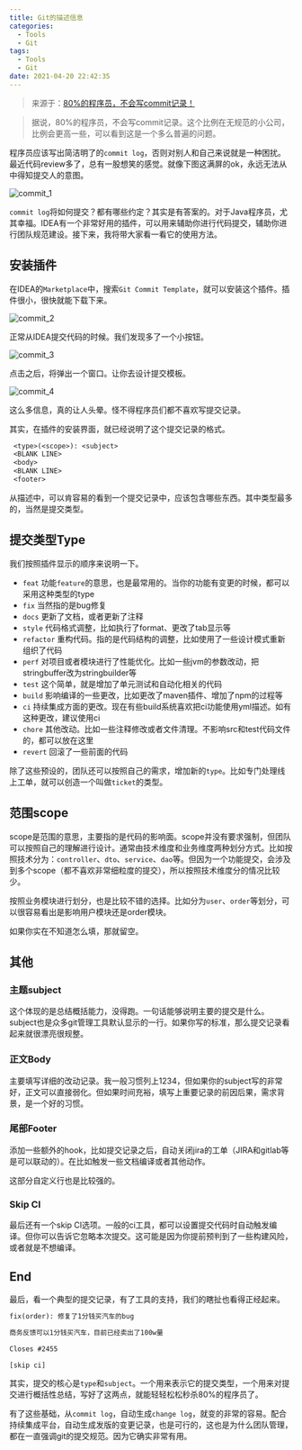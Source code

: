 ```yaml
---
title: Git的描述信息
categories:
  - Tools
  - Git
tags:
  - Tools
  - Git
date: 2021-04-20 22:42:35
---
```


> 来源于：[80%的程序员，不会写commit记录！](https://mp.weixin.qq.com/s/vYQcG8yzHjZiuazqOPpFsA)

> 据说，80%的程序员，不会写commit记录。这个比例在无规范的小公司，比例会更高一些，可以看到这是一个多么普遍的问题。

程序员应该写出简洁明了的`commit log`，否则对别人和自己来说就是一种困扰。最近代码review多了，总有一股想笑的感觉。就像下图这满屏的ok，永远无法从中得知提交人的意图。

![commit_1](https://www.cmdbyte.com/2021/02/commit_1.png)

`commit log`将如何提交？都有哪些约定？其实是有答案的。对于Java程序员，尤其幸福。IDEA有一个非常好用的插件，可以用来辅助你进行代码提交，辅助你进行团队规范建设。接下来，我将带大家看一看它的使用方法。

## 安装插件

在IDEA的`Marketplace`中，搜索`Git Commit Template`，就可以安装这个插件。插件很小，很快就能下载下来。

![commit_2](https://www.cmdbyte.com/2021/02/commit_2.webp)

正常从IDEA提交代码的时候。我们发现多了一个小按钮。

![commit_3](https://www.cmdbyte.com/2021/02/commit_3.webp)

点击之后，将弹出一个窗口。让你去设计提交模板。

![commit_4](https://www.cmdbyte.com/2021/02/commit_4.webp)

这么多信息，真的让人头晕。怪不得程序员们都不喜欢写提交记录。

其实，在插件的安装界面，就已经说明了这个提交记录的格式。

```tex
 <type>(<scope>): <subject>
 <BLANK LINE>
 <body>
 <BLANK LINE>
 <footer>
```

从描述中，可以肯容易的看到一个提交记录中，应该包含哪些东西。其中类型最多的，当然是提交类型。

## 提交类型Type

我们按照插件显示的顺序来说明一下。

- `feat` 功能`feature`的意思，也是最常用的。当你的功能有变更的时候，都可以采用这种类型的type
- `fix` 当然指的是bug修复
- `docs` 更新了文档，或者更新了注释
- `style` 代码格式调整，比如执行了format、更改了tab显示等
- `refactor` 重构代码。指的是代码结构的调整，比如使用了一些设计模式重新组织了代码
- `perf` 对项目或者模块进行了性能优化。比如一些jvm的参数改动，把stringbuffer改为stringbuilder等
- `test` 这个简单，就是增加了单元测试和自动化相关的代码
- `build` 影响编译的一些更改，比如更改了maven插件、增加了npm的过程等
- `ci` 持续集成方面的更改。现在有些build系统喜欢把ci功能使用yml描述。如有这种更改，建议使用ci
- `chore` 其他改动。比如一些注释修改或者文件清理。不影响src和test代码文件的，都可以放在这里
- `revert` 回滚了一些前面的代码

除了这些预设的，团队还可以按照自己的需求，增加新的`type`。比如专门处理线上工单，就可以创造一个叫做`ticket`的类型。

## 范围scope

scope是范围的意思，主要指的是代码的影响面。scope并没有要求强制，但团队可以按照自己的理解进行设计。通常由技术维度和业务维度两种划分方式。比如按照技术分为：`controller`、`dto`、`service`、`dao`等。但因为一个功能提交，会涉及到多个scope（都不喜欢非常细粒度的提交），所以按照技术维度分的情况比较少。

按照业务模块进行划分，也是比较不错的选择。比如分为`user`、`order`等划分，可以很容易看出是影响用户模块还是order模块。

如果你实在不知道怎么填，那就留空。

## 其他

### 主题subject

这个体现的是总结概括能力，没得跑。一句话能够说明主要的提交是什么。subject也是众多git管理工具默认显示的一行。如果你写的标准，那么提交记录看起来就很漂亮很规整。

### 正文Body

主要填写详细的改动记录。我一般习惯列上1234，但如果你的subject写的非常好，正文可以直接弱化。但如果时间充裕，填写上重要记录的前因后果，需求背景，是一个好的习惯。

### 尾部Footer

添加一些额外的hook，比如提交记录之后，自动关闭jira的工单（JIRA和gitlab等是可以联动的）。在比如触发一些文档编译或者其他动作。

这部分自定义行也是比较强的。

### Skip CI

最后还有一个skip CI选项。一般的ci工具，都可以设置提交代码时自动触发编译。但你可以告诉它忽略本次提交。这可能是因为你提前预判到了一些构建风险，或者就是不想编译。

## End

最后，看一个典型的提交记录，有了工具的支持，我们的瞎扯也看得正经起来。

```tex
fix(order): 修复了1分钱买汽车的bug

商务反馈可以1分钱买汽车，目前已经卖出了100w量

Closes #2455

[skip ci]
```

其实，提交的核心是`type`和`subject`。一个用来表示它的提交类型，一个用来对提交进行概括性总结，写好了这两点，就能轻轻松松秒杀80%的程序员了。

有了这些基础，从`commit log`，自动生成`change log`，就变的非常的容易。配合持续集成平台，自动生成发版的变更记录，也是可行的，这也是为什么团队管理，都在一直强调git的提交规范。因为它确实非常有用。
